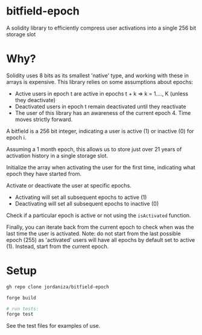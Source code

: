 # bitfield-epoch

A solidity library to efficiently compress user activations into a single 256 bit storage slot

# Why?

Solidity uses 8 bits as its smallest 'native' type, and working with these in arrays
is expensive. This library relies on some assumptions about epochs:

- Active users in epoch t are active in epochs t + k => k = 1...., K (unless they deactivate)
- Deactivated users in epoch t remain deactivated until they reactivate
- The user of this library has an awareness of the current epoch 4. Time moves strictly forward.

A bitfield is a 256 bit integer, indicating a user is active (1) or inactive (0) for epoch i.

Assuming a 1 month epoch, this allows us to store just over 21 years of activation history
in a single storage slot.

Initialize the array when activating the user for the first time, indicating what epoch they have
started from.

Activate or deactivate the user at specific epochs.

- Activating will set all subsequent epochs to active (1)
- Deactivating will set all subsequent epochs to inactive (0)

Check if a particular epoch is active or not using the `isActivated` function.

Finally, you can iterate back from the current epoch to check when was the last time the user
is activated.
Note: do not start from the last possible epoch (255) as 'activated' users will have all epochs by default
set to active (1). Instead, start from the current epoch.

# Setup

```sh
gh repo clone jordaniza/bitfield-epoch

forge build

# run tests:
forge test
```

See the test files for examples of use.
